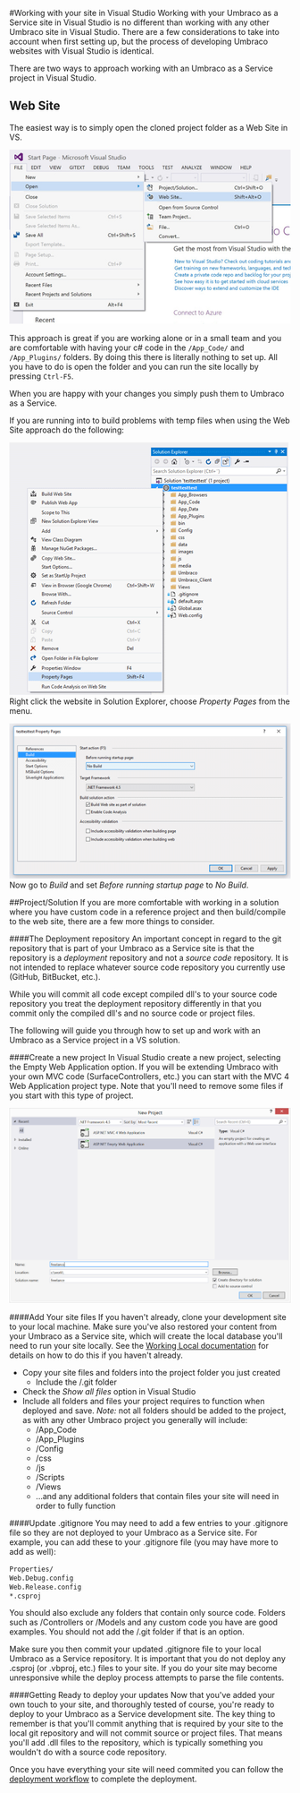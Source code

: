 #Working with your site in Visual Studio
Working with your Umbraco as a Service site in Visual Studio is no different than working with any other Umbraco site in Visual Studio. There are a few considerations to take into account when first setting up, but the process of developing Umbraco websites with Visual Studio is identical.

There are two ways to approach working with an Umbraco as a Service project in Visual Studio.

## Web Site
The easiest way is to simply open the cloned project folder as a Web Site in VS.

![Open as Web Site](images/openwebsite.jpg)

This approach is great if you are working alone or in a small team and you are comfortable with having your c# code in the `/App_Code/` and `/App_Plugins/` folders. By doing this there is literally nothing to set up. All you have to do is open the folder and you can run the site locally by pressing `Ctrl-F5`.

When you are happy with your changes you simply push them to Umbraco as a Service.

If you are running into to build problems with temp files when using the Web Site approach do the following:

![Property Pages](images/propertypages.png)
Right click the website in Solution Explorer, choose *Property Pages* from the menu.

![No build](images/nobuild.png)
Now go to *Build* and set *Before running startup page* to *No Build*.

##Project/Solution
If you are more comfortable with working in a solution where you have custom code in a reference project and then build/compile to the web site, there are a few more things to consider.

####The Deployment repository
An important concept in regard to the git repository that is part of your Umbraco as a Service site is that the repository is a *deployment* repository and not a *source code* repository. It is not intended to replace whatever source code repository you currently use (GitHub, BitBucket, etc.).

While you will commit all code except compiled dll's to your source code repository you treat the deployment repository differently in that you commit only the compiled dll's and no source code or project files.

The following will guide you through how to set up and work with an Umbraco as a Service project in a VS solution.

####Create a new project
In Visual Studio create a new project, selecting the Empty Web Application option. If you will be extending Umbraco with your own MVC code (SurfaceControllers, etc.) you can start with the MVC 4 Web Application project type. Note that you'll need to remove some files if you start with this type of project.

![visualstudio](images/filenewproject.png)

####Add Your site files
If you haven't already, clone your development site to your local machine. Make sure you've also restored your content from your Umbraco as a Service site, which will create the local database you'll need to run your site locally. See the [Working Local documentation](../Working-Locally/) for details on how to do this if you haven't already.

- Copy your site files and folders into the project folder you just created
    * Include the /.git folder
- Check the *Show all files* option in Visual Studio
- Include all folders and files your project requires to function when deployed and save. _Note:_ not all folders should be added to the project, as with any other Umbraco project you generally will include:
    * /App_Code
    * /App_Plugins
    * /Config
    * /css
    * /js
    * /Scripts
    * /Views
    * ...and any additional folders that contain files your site will need in order to fully function

####Update .gitignore
You may need to add a few entries to your .gitignore file so they are not deployed to your Umbraco as a Service site. For example, you can add these to your .gitignore file (you may have more to add as well):

    Properties/
    Web.Debug.config
    Web.Release.config
    *.csproj

You should also exclude any folders that contain only source code. Folders such as /Controllers or /Models and any custom code you have are good examples. You should not add the /.git folder if that is an option.

Make sure you then commit your updated .gitignore file to your local Umbraco as a Service repository. It is important that you do not deploy any .csproj (or .vbproj, etc.) files to your site. If you do your site may become unresponsive while the deploy process attempts to parse the file contents.

####Getting Ready to deploy your updates
Now that you've added your own touch to your site, and thoroughly tested of course, you're ready to deploy to your Umbraco as a Service development site. The key thing to remember is that you'll commit anything that is required by your site to the local git repository and will not commit source or project files. That means you'll add .dll files to the repository, which is typically something you wouldn't do with a source code repository.

Once you have everything your site will need commited you can follow the [deployment workflow](../../Deployment/) to complete the deployment.
